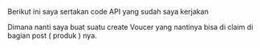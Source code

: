 Berikut ini saya sertakan code API yang sudah saya kerjakan

Dimana nanti saya buat suatu create Voucer yang nantinya bisa di claim di bagian post ( produk ) nya.
